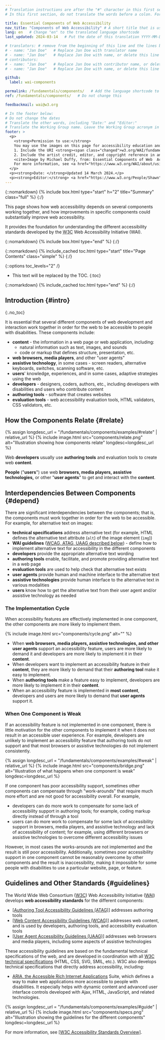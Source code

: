 ```yaml
---
# Translation instructions are after the "#" character in this first section. They are comments that do not show up in the web page. You do not need to translate the instructions after "#".
# In this first section, do not translate the words before a colon. For example, do not translate "title:". Do translate the text after "title:"

title: Essential Components of Web Accessibility
nav_title: "Components of Web Accessibility" # A short title that is used in the navigation
lang: en   # Change "en" to the translated language shortcode
last_updated: 2024-03-14   # Put the date of this translation YYYY-MM-DD (with month in the middle)

# translators: # remove from the beginning of this line and the lines below: "# " (the hash sign and the space)
# - name: "Jan Doe"   # Replace Jan Doe with translator name
# - name: "Jan Doe"   # Replace Jan Doe with name, or delete this line if not multiple translators
# contributors:
# - name: "Jan Doe"   # Replace Jan Doe with contributor name, or delete this line if none
# - name: "Jan Doe"   # Replace Jan Doe with name, or delete this line if not multiple contributors

github:
  label: wai-components

permalink: /fundamentals/components/   # Add the language shortcode to the end, with no slash at the end. For example /path/to/file/fr
ref: /fundamentals/components/   # Do not change this

feedbackmail: wai@w3.org

# In the footer below:
# Do not change the dates
# Translate the other words, including "Date:" and "Editor:"
# Translate the Working Group name. Leave the Working Group acronym in English.
footer: >
  <p>
    <strong>Permission to use:</strong> 
    You may use the images on this page for accessibility education and outreach if you:<br> 
    1. Include the URI <strong><span class="changed">w3.org/WAI/fundamentals/components/</span> <em>prominently</em></strong> near the image, and <br>
    2. Include the artist credit, editor, and copyright reference in any published or posted material:<br>
    <cite>Image by Michael Duffy, from: Essential Components of Web  Accessibility. S.L. Henry, ed. Copyright W3C <sup>®</sup> (MIT, ERCIM, Keio, Beihang). w3.org/WAI/fundamentals/components/</cite><br>
    For more information, see <a href="https://www.w3.org/WAI/about/using-wai-material/">Using WAI Materials</a>.
  </p>
  <p><strong>Date: </strong>Updated 14 March 2024.</p>
  <p><strong>Editor:</strong> <a href="https://www.w3.org/People/Shawn">Shawn Lawton Henry</a>. Graphic artist: Michael Duffy.</p>
---
```


{::nomarkdown}
{% include box.html type="start" h="2" title="Summary" class="full" %}
{:/}

This page shows how web accessibility depends on several components working together, and how improvements in specific components could substantially improve web accessibility.

It provides the foundation for understanding the different accessibility standards developed by the <abbr title="World Wide Web Consortium">W3C</abbr> Web Accessibility Initiative (WAI).

{::nomarkdown}
{% include box.html type="end" %}
{:/}

{::nomarkdown}
{% include_cached toc.html type="start" title="Page Contents" class="simple" %}
{:/}

{::options toc_levels="2" /}

- This text will be replaced by the TOC.
{:toc}

{::nomarkdown}
{% include_cached toc.html type="end" %}
{:/}

## Introduction {#intro}
{:.no_toc}

It is essential that several different components of web development and interaction work together in order for the web to be accessible to people with disabilities. These components include:

- **content** - the information in a web page or web application, including:
  - natural information such as text, images, and sounds
  - code or markup that defines structure, presentation, etc.
- **web browsers, media players**, and other "user agents"
- **assistive technology**, in some cases - screen readers, alternative keyboards, switches, scanning software, etc.
- **users**' knowledge, experiences, and in some cases, adaptive strategies using the web
- **developers** - designers, coders, authors, etc., including developers with disabilities and users who contribute content
- **authoring tools** - software that creates websites
- **evaluation tools** - web accessibility evaluation tools, HTML validators, CSS validators, etc.

## How the Components Relate {#relate}

{% assign longdesc_url = "/fundamentals/components/examples/#relate" | relative_url %}
{% include image.html src="components/relate.png" alt="Illustration showing how components relate" longdesc=longdesc_url %}

Web **developers** usually use **authoring tools** and evaluation tools to create web **content**.

**People** ("**users**") use web **browsers, media players, assistive technologies,** or other "**user agents**" to get and interact with the **content**.

## Interdependencies Between Components {#depend}

There are significant interdependencies between the components; that is, the components must work together in order for the web to be accessible. For example, for alternative text on images:

- **technical specifications** address alternative text (for example, HTML defines the alternative text attribute (`alt`) of the image element (`img`))
- **WAI guidelines** ([WCAG, ATAG, UAAG described below](#guidelines)) - define how to implement alternative text for accessibility in the different components
- **developers** provide the appropriate alternative text wording
- **authoring tools** enable, facilitate, and promote providing alternative text in a web page
- **evaluation tools** are used to help check that alternative text exists
- **user agents** provide human and machine interface to the alternative text
- **assistive technologies** provide human interface to the alternative text in various modalities
- **users** know how to get the alternative text from their user agent and/or assistive technology as needed

### The Implementation Cycle

When accessibility features are effectively implemented in one component, the other components are more likely to implement them.

{% include image.html src="components/cycle.png" alt="" %}

- When **web browsers, media players, assistive technologies, and other user agents** support an accessibility feature, users are more likely to demand it and developers are more likely to implement it in their **content**.
- When developers want to implement an accessibility feature in their **content**, they are more likely to demand that their **authoring tool** make it easy to implement.
- When **authoring tools** make a feature easy to implement, developers are more likely to implement it in their **content**.
- When an accessibility feature is implemented in **most content**, developers and users are more likely to demand that **user agents** support it.

### When One Component is Weak

If an accessibility feature is not implemented in one component, there is little motivation for the other components to implement it when it does not result in an accessible user experience. For example, developers are unlikely to implement an accessibility feature that authoring tools do not support and that most browsers or assistive technologies do not implement consistently.

{% assign longdesc_url = "/fundamentals/components/examples/#weak" | relative_url %}
{% include image.html src="components/bridge.png" alt="Illustration of what happens when one component is weak" longdesc=longdesc_url %}

If one component has poor accessibility support, sometimes other components can compensate through "work-arounds" that require much more effort and are not good for accessibility overall. For example,

- developers can do more work to compensate for some lack of accessibility support in authoring tools; for example, coding markup directly instead of through a tool
- users can do more work to compensate for some lack of accessibility support in browsers, media players, and assistive technology and lack of accessibility of content; for example, using different browsers or assistive technologies to overcome different accessibility issues

However, in most cases the works-arounds are not implemented and the result is still poor accessibility. Additionally, sometimes poor accessibility support in one component cannot be reasonably overcome by other components and the result is inaccessibility, making it impossible for some people with disabilities to use a particular website, page, or feature.

## Guidelines and Other Standards {#guidelines}

The World Wide Web Consortium ([W3C](https://www.w3.org/)) Web Accessibility Initiative ([WAI](https://www.w3.org/WAI/)) develops **web accessibility standards** for the different components:

- [[Authoring Tool Accessibility Guidelines (ATAG)]](/standards-guidelines/atag/) addresses authoring tools
- [[Web Content Accessibility Guidelines (WCAG)]](/standards-guidelines/wcag/) addresses web content, and is used by developers, authoring tools, and accessibility evaluation tools
- [[User Agent Accessibility Guidelines (UAAG)]](/standards-guidelines/uaag/) addresses web browsers and media players, including some aspects of assistive technologies


These accessibility guidelines are based on the fundamental technical specifications of the web, and are developed in coordination with all <a href="https://www.w3.org/TR/">W3C technical specifications</a> (HTML, CSS, SVG, SMIL, etc.). W3C also develops technical specifications that directly address accessibility, including:

* [ARIA, the Accessible Rich Internet Applications](/standards-guidelines/aria/) Suite, which defines a way to make web applications more accessible to people with disabilities. It especially helps with dynamic content and advanced user interface controls developed with Ajax, HTML, JavaScript, and related technologies.

{% assign longdesc_url = "/fundamentals/components/examples/#guide" | relative_url %}
{% include image.html src="components/specs.png" alt="Illustration showing the guidelines for the different components" longdesc=longdesc_url %}

For more information, see [[W3C Accessibility Standards Overview]](/standards-guidelines/).
